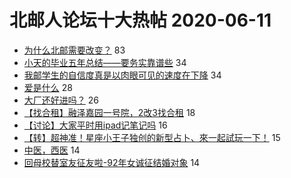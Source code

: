 # 北邮人论坛十大热帖 2020-06-11

- [为什么北邮需要改变？](https://bbs.byr.cn/article/Talking/6201732) 83
- [小天的毕业五年总结——要务实靠谱些](https://bbs.byr.cn/article/WorkLife/1147028) 34
- [我邮学生的自信度真是以肉眼可见的速度在下降](https://bbs.byr.cn/article/Picture/3258011) 34
- [爱是什么](https://bbs.byr.cn/article/Feeling/3146895) 28
- [大厂还好进吗？](https://bbs.byr.cn/article/Job/2091430) 26
- [【找合租】融泽嘉园一号院，2改3找合租](https://bbs.byr.cn/article/Home/125065) 18
- [【讨论】大家平时用ipad记笔记吗](https://bbs.byr.cn/article/StudyShare/197015) 16
- [【转】超神准！星座小王子独创的新型占卜、來一起試玩一下！](https://bbs.byr.cn/article/Constellations/326533) 15
- [中医，西医](https://bbs.byr.cn/article/Health/221061) 14
- [回母校替室友征友啦-92年女诚征结婚对象](https://bbs.byr.cn/article/Friends/1920870) 14



